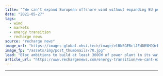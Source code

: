 ```yaml
---
title: "'We can't expand European offshore wind without expanding EU ports', warns WindEurope"
date: "2021-05-27"
tags: 
  - wind
  - markets
  - energy transition
  - recharge news
source: "recharge news"
image_url: "https://images-global.nhst.tech/image/elBkSGFRclJFdDR5MDQrR2VzbjJVVmRhNzROVG81WWhkTHhFanJhekdVaz0=/nhst/binary/a812363fc73f09056ba6414d8c2a6346"
image_fp: "/assets/img/post_thumbnails/70.jpg"
lead: "Bloc ambitions to build at least 300GW of power plant in its waters by 2050 is doomed to fail without massive, multi-billion-euro kick-start, says advocacy body"
article_url: "https://www.rechargenews.com/energy-transition/we-cant-expand-european-offshore-wind-without-expanding-eu-ports-warns-windeurope/2-1-1016416"
---
```


---

